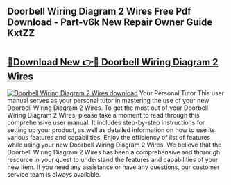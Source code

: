 ## Doorbell Wiring Diagram 2 Wires Free Pdf Download - Part-v6k New Repair Owner Guide KxtZZ

# <h2><a href="http://dfnur5.blite.top/?on=Doorbell+Wiring+Diagram+2+Wires">🔗Download New 👉🔴 Doorbell Wiring Diagram 2 Wires</a></h2>

[![Doorbell Wiring Diagram 2 Wires download](https://i.imgur.com/lujVjoI.png)](http://dfnur5.blite.top/?on=Doorbell+Wiring+Diagram+2+Wires)
Your Personal Tutor This user manual serves as your personal tutor in mastering the use of your new Doorbell Wiring Diagram 2 Wires. To get the most out of your Doorbell Wiring Diagram 2 Wires, please take a moment to read through this comprehensive user manual. It includes step-by-step instructions for setting up your product, as well as detailed information on how to use its various features and capabilities. Enjoy the efficiency of list of features while using your new Doorbell Wiring Diagram 2 Wires. We believe that the Doorbell Wiring Diagram 2 Wires has been a comprehensive and thorough resource in your quest to understand the features and capabilities of your new item. If you need any assistance or have any questions, our customer service team is always available.
